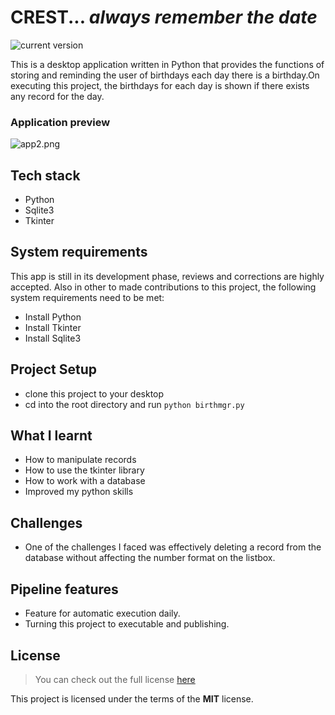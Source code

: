 CREST... *always remember the date*
=====================
![current version](https://img.shields.io/badge/version-1.0-green.svg)

This is a desktop application written in Python that provides the functions of storing and reminding the user of birthdays each day there is a birthday.On executing this project, the birthdays for each day is shown if there exists any record for the day.

### Application preview


![app2.png](https://cdn.hashnode.com/res/hashnode/image/upload/v1609690013386/ngsnCFGKh.png)


## Tech stack
- Python
- Sqlite3
- Tkinter

## System requirements
This app is still in its development phase, reviews and corrections are highly accepted.
Also in other to made contributions to this project, the following system requirements need to be met:

- Install Python
- Install Tkinter 
- Install Sqlite3

## Project Setup
- clone this project to your desktop
- cd into the root directory and run `python birthmgr.py`

## What I learnt
- How to manipulate records
- How to use the tkinter library
- How to work with a database
- Improved my python skills

## Challenges
- One of the challenges I faced was effectively deleting a  record from the database without affecting the number format on the listbox.

## Pipeline features
- Feature for automatic execution daily.
- Turning this project to executable and publishing.

## License
>You can check out the full license [here](https://github.com/UdokaVrede/CREST/blob/master/LICENSE)

This project is licensed under the terms of the **MIT** license.

